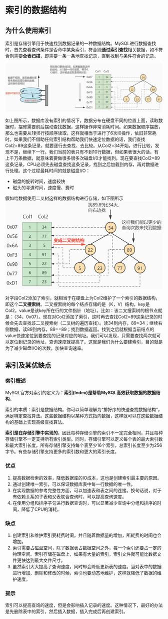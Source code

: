 # 索引的数据结构

## 为什么使用索引
索引是存储引擎用于快速找到数据记录的一种数据结构。MySQL进行数据查找时，首先查看查询条件是否命中某条索引，符合则**通过索引查找**相关数据，如不符合则需要**全表扫描**，即需要一条一条地查找记录，直到找到与条件符合的记录。

![索引的数据结构+20250208232656](https://raw.githubusercontent.com/loli0con/picgo/master/images/索引的数据结构+20250208232656.png+2025-02-08-23-26-57)

如上图所示，数据库没有索引的情况下，数据分布在硬盘不同的位置上面，读取数据时，摆臂需要前后摆动查找数据，这样操作非常消耗时间。如果数据顺序摆放，那么也需要从1到6行按顺序读取，这样就相当于进行了6次I0操作，依旧非常耗时。如果我们不借助任何索引结构帮助我们快速定位数据的话，我们查找Col2=89这条记录，就要逐行去查找、去比较。从Col2=34开始，进行比较，发现不是，继续下一行。我们当前的表只有不到10行数据，但如果表很大的话，有上千万条数据，就意味着要做很多很多次磁盘I/0才能找到。现在要查找Col2=89这条记录，CPU必须先去磁盘查找这条记录，找到之后加载到内存，再对数据进行处理。这个过程最耗时间的就是磁盘I/O：
* 磁盘的旋转时间，速度较快
* 磁头的寻道时间，速度慢、费时

假如给数据使用二叉树这样的数据结构进行存储，如下图所示
![索引的数据结构+20250208233454](https://raw.githubusercontent.com/loli0con/picgo/master/images/索引的数据结构+20250208233454.png+2025-02-08-23-34-54)

对字段Col2添加了索引，就相当于在硬盘上为Col2维护了一个索引的数据结构，即这个**二叉搜索树**。二叉搜索树的每个结点存储的是（K，V）结构，key是Col2，value是该key所在行的文件指针（地址）。比如：该二叉搜索树的根节点就是：（34，0x07）。现在对Col2添加了索引，这时再去查找Col2=89这条记录的时候会先去查找该二叉搜索树（二叉树的遍历查找）。读34到内存，89>34；继续右侧数据，读89到内存，89==89；找到数据返回。找到之后就根据当前结点的value快速定位到要查找的记录对应的地址。我们可以发现，只需要查找两次就可以定位到记录的地址，查询速度就提高了。这就是我们为什么要建索引，目的就是为了减少磁盘I/O的次数，加快查询速率。

## 索引及其优缺点

### 索引概述
MySQL官方对索引的定义为：**索引(Index)是帮助MySQL高效获取数据的数据结构**。

索引的本质：索引是数据结构。你可以简单理解为“排好序的快速查找数据结构”，满足特定查找算法。这些数据结构以某种方式指向数据，这样就可以在这些数据结构的基础上实现高级查找算法。

**索引是在存储引擎中实现的**，因此每种存储引擎的索引不一定完全相同，并且每种存储引擎不一定支持所有索引类型。同时，存储引擎可以定义每个表的最大索引数和最大索引长度。所有存储引擎支持每个表至少16个索引，总索引长度至少为256字节。有些存储引擎支持更多的索引数和更大的索引长度。

### 优点
1. 提高数据检索的效率，降低数据库的IO成本，这也是创建索引最主要的原因。
2. 通过创建唯一索引，可以保证数据库表中每一行数据的唯一性。
3. 在实现数据的参考完整性方面，可以加速表和表之间的连接。换句话说，对于有依赖关系的子表和父表联合查询时，可以提高查询速度。
4. 在使用分组和排序子句进行数据查询时，可以显著减少查询中分组和排序的时间，降低了CPU的消耗。

### 缺点
1. 创建索引和维护索引要耗费时间，并且随着数据量的增加，所耗费的时间也会增加。
2. 索引需要占磁盘空间，除了数据表占数据空间之外，每一个索引还要占一定的物理空间。索引存储在磁盘上，如果有大量的索引，索引文件就可能比数据文件更快达到最大文件尺寸。
3. 虽然索引大大提高了查询速度，同时却会降低更新表的速度。当对表中的数据进行增加、删除和修改的时候，索引也要动态地维护，这样就降低了数据的维护速度。

### 提示
索引可以提高查询的速度，但是会影响插入记录的速度。这种情况下，最好的办法是先删除表中的索引，然后插入数据，插入完成后再创建索引。